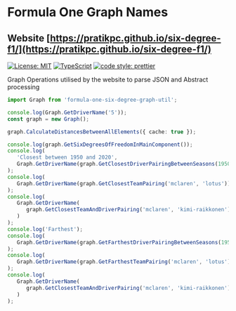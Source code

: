 # Formula One Graph Names

## Website [https://pratikpc.github.io/six-degree-f1/](https://pratikpc.github.io/six-degree-f1/)

[![License: MIT](https://img.shields.io/badge/License-MIT-yellow.svg)](https://opensource.org/licenses/MIT) [![TypeScript](https://img.shields.io/badge/%3C%2F%3E-TypeScript-%230074c1.svg)](http://www.typescriptlang.org/) [![code style: prettier](https://img.shields.io/badge/code_style-prettier-ff69b4.svg?style=flat-square)](https://github.com/prettier/prettier)

Graph Operations utilised by the website to parse JSON and Abstract processing

```ts
import Graph from 'formula-one-six-degree-graph-util';

console.log(Graph.GetDriverName('5'));
const graph = new Graph();

graph.CalculateDistancesBetweenAllElements({ cache: true });

console.log(graph.GetSixDegreesOfFreedomInMainComponent());
console.log(
   'Closest between 1950 and 2020',
   Graph.GetDriverName(graph.GetClosestDriverPairingBetweenSeasons(1950, 2020))
);
console.log(
   Graph.GetDriverName(graph.GetClosestTeamPairing('mclaren', 'lotus'))
);
console.log(
   Graph.GetDriverName(
      graph.GetClosestTeamAndDriverPairing('mclaren', 'kimi-raikkonen')
   )
);
console.log('Farthest');
console.log(
   Graph.GetDriverName(graph.GetFarthestDriverPairingBetweenSeasons(1950, 2020))
);
console.log(
   Graph.GetDriverName(graph.GetFarthestTeamPairing('mclaren', 'lotus'))
);
console.log(
   Graph.GetDriverName(
      graph.GetClosestTeamAndDriverPairing('mclaren', 'kimi-raikkonen')
   )
);
```
